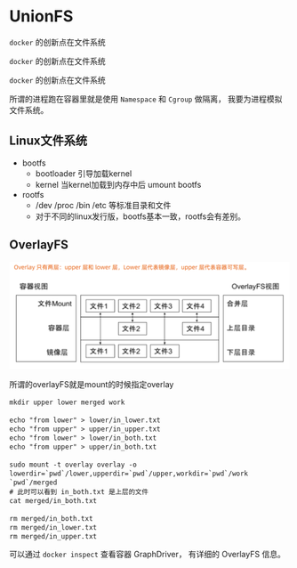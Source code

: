 # UnionFS

`docker` 的创新点在文件系统

`docker` 的创新点在文件系统

`docker` 的创新点在文件系统

所谓的进程跑在容器里就是使用 `Namespace` 和 `Cgroup` 做隔离，
我要为进程模拟文件系统。


## Linux文件系统

- bootfs
  - bootloader 引导加载kernel
  - kernel 当kernel加载到内存中后 umount bootfs
- rootfs
  - /dev /proc /bin /etc 等标准目录和文件
  - 对于不同的linux发行版，bootfs基本一致，rootfs会有差别。


## OverlayFS

![OverlayFS](images/OverlayFS.png)

所谓的overlayFS就是mount的时候指定overlay

```shell
mkdir upper lower merged work

echo "from lower" > lower/in_lower.txt
echo "from upper" > upper/in_upper.txt
echo "from lower" > lower/in_both.txt
echo "from upper" > upper/in_both.txt

sudo mount -t overlay overlay -o lowerdir=`pwd`/lower,upperdir=`pwd`/upper,workdir=`pwd`/work `pwd`/merged
# 此时可以看到 in_both.txt 是上层的文件
cat merged/in_both.txt

rm merged/in_both.txt
rm merged/in_lower.txt
rm merged/in_upper.txt
```

可以通过 `docker inspect` 查看容器 GraphDriver，
有详细的 OverlayFS 信息。




















